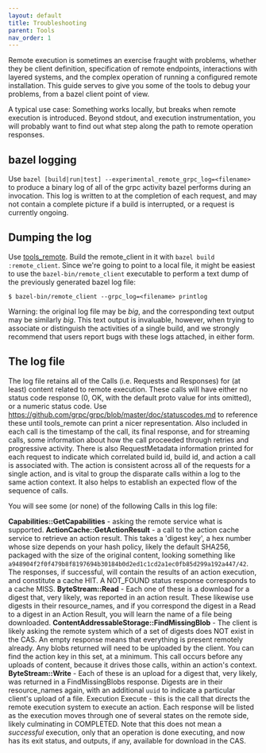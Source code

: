 ```yaml
---
layout: default
title: Troubleshooting
parent: Tools
nav_order: 1
---
```


Remote execution is sometimes an exercise fraught with problems, whether they be client definition, specification of remote endpoints, interactions with layered systems, and the complex operation of running a configured remote installation. This guide serves to give you some of the tools to debug your problems, from a bazel client point of view.

A typical use case: Something works locally, but breaks when remote execution is introduced. Beyond stdout, and execution instrumentation, you will probably want to find out what step along the path to remote operation responses.

## bazel logging

Use `bazel [build|run|test] --experimental_remote_grpc_log=<filename>` to produce a binary log of all of the grpc activity bazel performs during an invocation. This log is written to at the completion of each request, and may not contain a complete picture if a build is interrupted, or a request is currently ongoing.

## Dumping the log

Use [tools_remote](https://github.com/bazelbuild/tools_remote). Build the remote_client in it with `bazel build :remote_client`. Since we're going to point to a local file, it might be easiest to use the `bazel-bin/remote_client` executable to perform a text dump of the previously generated bazel log file:

`$ bazel-bin/remote_client --grpc_log=<filename> printlog`

Warning: the original log file may be *big*, and the corresponding text output may be similarly *big*. This text output is invaluable, however, when trying to associate or distinguish the activities of a single build, and we strongly recommend that users report bugs with these logs attached, in either form.

## The log file

The log file retains all of the Calls (i.e. Requests and Responses) for (at least) content related to remote execution. These calls will have either no status code response (0, OK, with the default proto value for ints omitted), or a numeric status code. Use https://github.com/grpc/grpc/blob/master/doc/statuscodes.md to reference these until tools_remote can print a nicer representation. Also included in each call is the timestamp of the call, its final response, and for streaming calls, some information about how the call proceeded through retries and progressive activity. There is also RequestMetadata information printed for each request to indicate which correlated build id, build id, and action a call is associated with. The action is consistent across all of the requests for a single action, and is vital to group the disparate calls within a log to the same action context. It also helps to establish an expected flow of the sequence of calls.

You will see some (or none) of the following Calls in this log file:

**Capabilities::GetCapabilities** - asking the remote service what is supported.
**ActionCache::GetActionResult** - a call to the action cache service to retrieve an action result. This takes a 'digest key', a hex number whose size depends on your hash policy, likely the default SHA256, packaged with the size of the original content, looking something like `a948904f2f0f479b8f8197694b30184b0d2ed1c1cd2a1ec0fb85d299a192a447/42`. The responses, if successful, will contain the results of an action execution, and constitute a cache HIT. A NOT_FOUND status response corresponds to a cache MISS.
**ByteStream::Read** - Each one of these is a download for a digest that, very likely, was reported in an action result. These likewise use digests in their resource_names, and if you correspond the digest in a Read to a digest in an Action Result, you will learn the name of a file being downloaded.
**ContentAddressableStorage::FindMissingBlob** - The client is likely asking the remote system which of a set of digests does NOT exist in the CAS. An empty response means that everything is present remotely already. Any blobs returned will need to be uploaded by the client. You can find the action key in this set, at a minimum. This call occurs before any uploads of content, because it drives those calls, within an action's context.
**ByteStream::Write** - Each of these is an upload for a digest that, very likely, was returned in a FindMissingBlobs response. Digests are in their resource_names again, with an additional `uuid` to indicate a particular client's upload of a file.
Execution Execute - this is the call that directs the remote execution system to execute an action. Each response will be listed as the execution moves through one of several states on the remote side, likely culminating in COMPLETED. Note that this does not mean a *successful* execution, only that an operation is done executing, and now has its exit status, and outputs, if any, available for download in the CAS.
